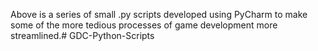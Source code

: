 Above is a series of small .py scripts developed using PyCharm to make some of the more tedious processes of game development more streamlined.# GDC-Python-Scripts

